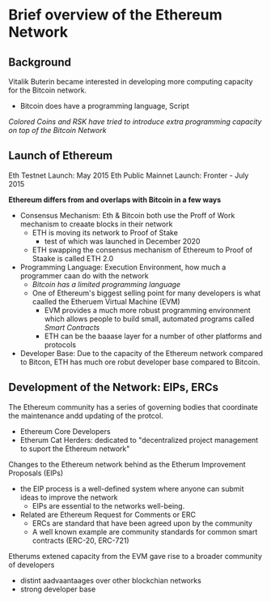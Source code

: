 # Brief overview of the Ethereum Network

## Background
Vitalik Buterin became interested in developing more computing capacity for the Bitcoin network.
- Bitcoin does have a programming language, Script

*Colored Coins and RSK have tried to introduce extra programming capacity on top of the Bitcoin Network*

## Launch of Ethereum

Eth Testnet Launch: May 2015
Eth Public Mainnet Launch: Fronter - July 2015

**Ethereum differs from and overlaps with  Bitcoin in a few ways**
- Consensus Mechanism: Eth & Bitcoin both use the Proff of Work mechanism to creaate blocks in their network
    - ETH is moving its network to Proof of Stake
        -  test of which was launched in December 2020
    - ETH swapping the consensus mechanism of Ethereum to Proof of Staake is called ETH 2.0
- Programming Language: Execution Environment, how much a programmer caan do with the network
    - *Bitcoin has a limited programming language*
    - One of Ethereum's biggest selling point for many developers is what caalled the Etheruem Virtual Machine (EVM)
        - EVM provides a much more robust programming environment which allows people to build small, automated programs called *Smart Contracts*
        - ETH can be the baaase layer for a number of other platforms and protocols
- Developer Base: Due to the capacity of the Ethereum network compared to Bitcon, ETH has much ore robut developer base compared to Bitcoin.

## Development of the Network: EIPs, ERCs
The Ethereum community has a series of governing bodies that coordinate the maintenance andd updating of the protcol.
- Ethereum Core Developers
- Etherum Cat Herders: dedicated to "decentralized project management to suport the Ethereum network"

Changes to the Ethereum network behind as the Etherum Improvement Proposals (EIPs)
- the EIP process is a well-defined system where anyone can submit ideas to improve the network
    - EIPs are essential to the networks well-being.
- Related are Ethereum Request for Comments or ERC
    - ERCs are standard that have been agreed upon by the community
    - A well known example are community standards for common smart contracts (ERC-20, ERC-721)

Etherums extened capacity from the EVM gave rise to a broader community of developers
- distint aadvaantaages over other blockchian networks
- strong developer base

